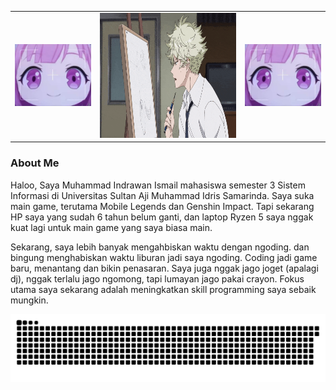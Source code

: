 <table>
  <tr>
    <td><img src="rambutPink.jpg" alt="anime" width="200" max-width="100%"/></td>
    <td><img src="yatoraa.gif" alt="anime" height="200" max-width="100%"/><//></td>
    <td><img src="rambutPink.jpg" alt="anime" width="200" max-width="100%"/><//></td>
  </tr>
</table>

<h3>About Me</h3>
<p>Haloo, Saya Muhammad Indrawan Ismail mahasiswa semester 3 Sistem Informasi di Universitas Sultan Aji Muhammad Idris Samarinda. Saya suka main game, terutama Mobile Legends dan Genshin Impact. Tapi sekarang HP saya yang sudah 6 tahun belum ganti, dan laptop Ryzen 5 saya nggak kuat lagi untuk main game yang saya biasa main.

Sekarang, saya lebih banyak mengahbiskan waktu dengan ngoding. dan bingung menghabiskan waktu liburan jadi saya ngoding. Coding jadi game baru, menantang dan bikin penasaran. Saya juga nggak jago joget (apalagi dj), nggak terlalu jago ngomong, tapi lumayan jago pakai crayon. Fokus utama saya sekarang adalah meningkatkan skill programming saya sebaik mungkin. </p>
<picture>
  <source media="(prefers-color-scheme: dark)" srcset="https://raw.githubusercontent.com/Indrawan-maker/Indrawan-maker/refs/heads/output/github-snake-dark.svg" />
  <source media="(prefers-color-scheme: light)" srcset="https://raw.githubusercontent.com/Indrawan-maker/Indrawan-maker/refs/heads/output/github-snake.svg" />
  <img alt="github-snake" src="https://raw.githubusercontent.com/Indrawan-maker/Indrawan-maker/output/github-snake.svg" />
</picture>
